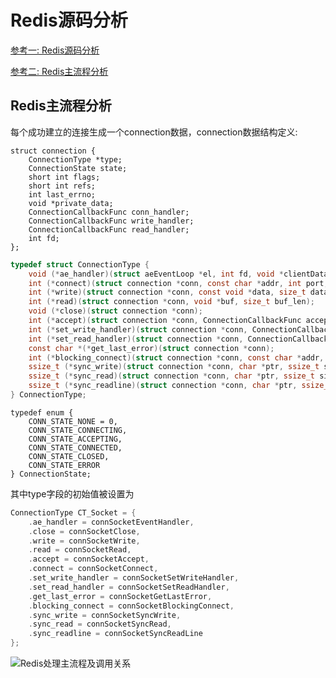 # Redis源码分析

[参考一: Redis源码分析](https://qiankunli.github.io/2019/04/20/redis_source.html)

[参考二: Redis主流程分析](http://zhangtielei.com/posts/blog-redis-how-to-start.html)

## Redis主流程分析

每个成功建立的连接生成一个connection数据，connection数据结构定义: 

```
struct connection {
    ConnectionType *type;
    ConnectionState state;
    short int flags;
    short int refs;
    int last_errno;
    void *private_data;
    ConnectionCallbackFunc conn_handler;
    ConnectionCallbackFunc write_handler;
    ConnectionCallbackFunc read_handler;
    int fd;
};
```

```c
typedef struct ConnectionType {
    void (*ae_handler)(struct aeEventLoop *el, int fd, void *clientData, int mask);
    int (*connect)(struct connection *conn, const char *addr, int port, const char *source_addr, ConnectionCallbackFunc connect_handler);
    int (*write)(struct connection *conn, const void *data, size_t data_len);
    int (*read)(struct connection *conn, void *buf, size_t buf_len);
    void (*close)(struct connection *conn);
    int (*accept)(struct connection *conn, ConnectionCallbackFunc accept_handler);
    int (*set_write_handler)(struct connection *conn, ConnectionCallbackFunc handler, int barrier);
    int (*set_read_handler)(struct connection *conn, ConnectionCallbackFunc handler);
    const char *(*get_last_error)(struct connection *conn);
    int (*blocking_connect)(struct connection *conn, const char *addr, int port, long long timeout);
    ssize_t (*sync_write)(struct connection *conn, char *ptr, ssize_t size, long long timeout);
    ssize_t (*sync_read)(struct connection *conn, char *ptr, ssize_t size, long long timeout);
    ssize_t (*sync_readline)(struct connection *conn, char *ptr, ssize_t size, long long timeout);
} ConnectionType;
```

```
typedef enum {
    CONN_STATE_NONE = 0,
    CONN_STATE_CONNECTING,
    CONN_STATE_ACCEPTING,
    CONN_STATE_CONNECTED,
    CONN_STATE_CLOSED,
    CONN_STATE_ERROR
} ConnectionState;
```

其中type字段的初始值被设置为

```c
ConnectionType CT_Socket = {
    .ae_handler = connSocketEventHandler,
    .close = connSocketClose,
    .write = connSocketWrite,
    .read = connSocketRead,
    .accept = connSocketAccept,
    .connect = connSocketConnect,
    .set_write_handler = connSocketSetWriteHandler,
    .set_read_handler = connSocketSetReadHandler,
    .get_last_error = connSocketGetLastError,
    .blocking_connect = connSocketBlockingConnect,
    .sync_write = connSocketSyncWrite,
    .sync_read = connSocketSyncRead,
    .sync_readline = connSocketSyncReadLine
};
```

![Redis处理主流程及调用关系](https://raw.githubusercontent.com/Abug0/Typora-Pics/master/pics/Typora20200920222038.png)